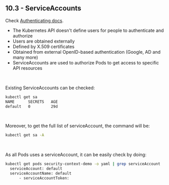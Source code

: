 ## 10.3 - ServiceAccounts

Check [Authenticating docs](https://kubernetes.io/docs/reference/access-authn-authz/authentication/).

- The Kubernetes API doesn't define users for people to authenticate and authorize
 - Users are obtained externally
 - Defined by X.509 certificates
- Obtained from external OpenID-based authentication (Google, AD and many more)
- ServiceAccounts are used to authorize Pods to get access to specific API resources

&nbsp;

Existing ServiceAccounts can be checked:
```bash
kubectl get sa
NAME      SECRETS   AGE
default   0         29d
```
&nbsp;

Moreover, to get the full list of serviceAccount, the command will be:
```bash
kubectl get sa -A
```

&nbsp;

As all Pods uses a serviceAccount, it can be easily check by doing:
```bash
kubectl get pods security-context-demo -o yaml | grep serviceAccount
  serviceAccount: default
  serviceAccountName: default
      - serviceAccountToken:
```